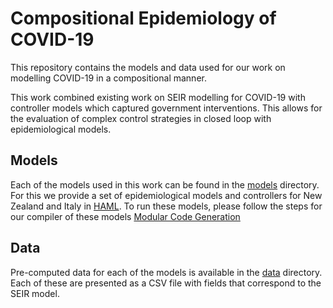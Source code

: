 # Compositional Epidemiology of COVID-19

This repository contains the models and data used for our work on modelling COVID-19 in a compositional manner.

This work combined existing work on SEIR modelling for COVID-19 with controller models which captured government interventions.
This allows for the evaluation of complex control strategies in closed loop with epidemiological models.

## Models
Each of the models used in this work can be found in the [models](models) directory.
For this we provide a set of epidemiological models and controllers for New Zealand and Italy in [HAML](https://github.com/PRETgroup/modular-code-generation/blob/master/specs/HAML.md).
To run these models, please follow the steps for our compiler of these models [Modular Code Generation](https://github.com/PRETgroup/modular-code-generation)

## Data
Pre-computed data for each of the models is available in the [data](data) directory.
Each of these are presented as a CSV file with fields that correspond to the SEIR model.
